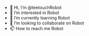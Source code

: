 - 👋 Hi, I’m @teetouchRobot
- 👀 I’m interested in Robot
- 🌱 I’m currently learning Robot
- 💞️ I’m looking to collaborate on Robot
- 📫 How to reach me Robot

<!---
teetouchRobot/teetouchRobot is a ✨ special ✨ repository because its `README.md` (this file) appears on your GitHub profile.
You can click the Preview link to take a look at your changes.
--->
